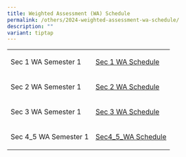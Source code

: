 ```yaml
---
title: Weighted Assessment (WA) Schedule
permalink: /others/2024-weighted-assessment-wa-schedule/
description: ""
variant: tiptap
---
```

<table style="minWidth: 50px">
<colgroup>
<col>
<col>
</colgroup>
<tbody>
<tr>
<td rowspan="1" colspan="1">
<p>Sec 1 WA Semester 1</p>
</td>
<td rowspan="1" colspan="1">
<p><a href="/files/WA_2025/2025_Sec_1_Assessment___website.pdf" rel="noopener nofollow" target="_blank">Sec 1 WA Schedule</a>
</p>
</td>
</tr>
<tr>
<td rowspan="1" colspan="1">
<p>Sec 2 WA Semester 1</p>
</td>
<td rowspan="1" colspan="1">
<p><a href="/files/WA_2025/2025_Sec_2_Assessment___website.pdf" rel="noopener nofollow" target="_blank">Sec 2 WA Schedule</a>
</p>
</td>
</tr>
<tr>
<td rowspan="1" colspan="1">
<p>Sec 3 WA Semester 1</p>
</td>
<td rowspan="1" colspan="1">
<p><a href="/files/WA_2025/2025_Sec_3_Assessment___website.pdf" rel="noopener nofollow" target="_blank">Sec 3 WA Schedule</a>
</p>
</td>
</tr>
<tr>
<td rowspan="1" colspan="1">
<p>Sec 4_5 WA Semester 1</p>
</td>
<td rowspan="1" colspan="1">
<p><a href="/files/WA_2025/2025_Sec_4_5_Assessment___website.pdf" rel="noopener nofollow" target="_blank">Sec4_5_WA Schedule</a>
</p>
</td>
</tr>
</tbody>
</table>
<p></p>
